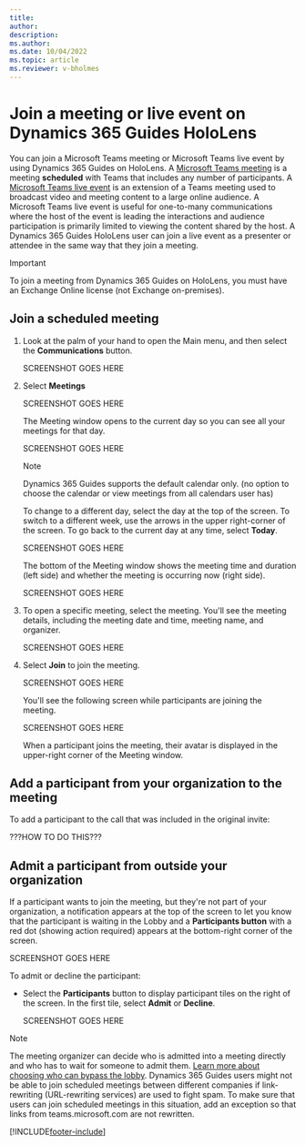 ```yaml
---
title: 
author: 
description: 
ms.author: 
ms.date: 10/04/2022
ms.topic: article
ms.reviewer: v-bholmes
---
```


# Join a meeting or live event on Dynamics 365 Guides HoloLens

You can join a Microsoft Teams meeting or Microsoft Teams live event by using Dynamics 365 Guides on HoloLens. A [Microsoft Teams meeting](/microsoftteams/quick-start-meetings-live-events) is a meeting **scheduled** with Teams that includes any number of participants. A [Microsoft Teams live event](/microsoftteams/teams-live-events/what-are-teams-live-events) is an extension of a Teams meeting used to broadcast video and meeting content to a large online audience. A Microsoft Teams live event is useful for one-to-many communications where the host of the event is leading the interactions and audience participation is primarily limited to viewing the content shared by the host. A Dynamics 365 Guides HoloLens user can join a live event as a presenter or attendee in the same way that they join a meeting.

> [!IMPORTANT] 
> To join a meeting from Dynamics 365 Guides on HoloLens, you must have an Exchange Online license (not Exchange on-premises). 

## Join a scheduled meeting

1. Look at the palm of your hand to open the Main menu, and then select the **Communications** button.

    SCREENSHOT GOES HERE
    
2. Select **Meetings**

    SCREENSHOT GOES HERE

    The Meeting window opens to the current day so you can see all your meetings for that day. 

    SCREENSHOT GOES HERE

    > [!NOTE]
    > Dynamics 365 Guides supports the default calendar only. (no option to choose the calendar or view meetings from all calendars user has)

    To change to a different day, select the day at the top of the screen. To switch to a different week, use the arrows in the upper right-corner of the screen. To go back to the current day at any time, select **Today**. 

    SCREENSHOT GOES HERE

    The bottom of the Meeting window shows the meeting time and duration (left side) and whether the meeting is occurring now (right side). 

    SCREENSHOT GOES HERE
    
3. To open a specific meeting, select the meeting. You'll see the meeting details, including the meeting date and time, meeting name, and organizer. 

    SCREENSHOT GOES HERE

4. Select **Join** to join the meeting.

    SCREENSHOT GOES HERE

    You'll see the following screen while participants are joining the meeting.
    
    SCREENSHOT GOES HERE

    When a participant joins the meeting, their avatar is displayed in the upper-right corner of the Meeting window. 
    
## Add a participant from your organization to the meeting

To add a participant to the call that was included in the original invite:

???HOW TO DO THIS???

## Admit a participant from outside your organization
    
If a participant wants to join the meeting, but they're not part of your organization, a notification appears at the top of the screen to let you know that the participant is waiting in the Lobby and a **Participants button** with a red dot (showing action required) appears at the bottom-right corner of the screen. 

SCREENSHOT GOES HERE
    
To admit or decline the participant:

- Select the **Participants** button to display participant tiles on the right of the screen. In the first tile, select **Admit** or **Decline**. 

    SCREENSHOT GOES HERE

> [!NOTE]
> The meeting organizer can decide who is admitted into a meeting directly and who has to wait for someone to admit them. [Learn more about choosing who can bypass the lobby](https://support.microsoft.com/en-us/office/change-participant-settings-for-a-teams-meeting-53261366-dbd5-45f9-aae9-a70e6354f88e). 
> Dynamics 365 Guides users might not be able to join scheduled meetings between different companies if link-rewriting (URL-rewriting services) are used to fight spam. To make sure that users can join scheduled meetings in this situation, add an exception so that links from teams.microsoft.com are not rewritten. 


[!INCLUDE[footer-include](../includes/footer-banner.md)]
